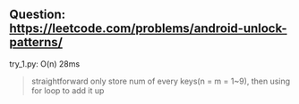 Question: https://leetcode.com/problems/android-unlock-patterns/
---

try_1.py: O(n) 28ms

> straightforward
> only store num of every keys(n = m = 1~9), then using for loop to add it up
